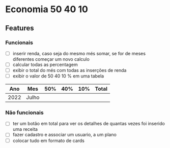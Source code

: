 # Economia 50 40 10
## Features
### Funcionais
- [ ] inserir renda, caso seja do mesmo més somar, se for de meses diferentes começar um novo calculo
- [ ] calcular todas as percentagem
- [ ] exibir o total do més com todas as inserções de renda
- [ ] exibir o valor de 50 40 10 % em uma tabela 

| Ano  | Mes   | 50% | 40% | 10% | Total |
|:----:|:-----:|:---:|:---:|:---:|:-----:|
| 2022 | Julho |     |     |     |       |
### Não funcionais
- [ ]  ter um botão em total para ver os detalhes de quantas vezes foi inserido uma receita
- [ ] fazer cadastro e associar um usuario, a um plano
- [ ] colocar tudo em formato de cards

